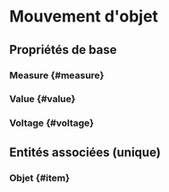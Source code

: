# Mouvement d'objet



## Propriétés de base

### Measure {#measure}
        

### Value {#value}
        

### Voltage {#voltage}
        


## Entités associées (unique)

### Objet {#item}
        





<!--- THIS FILE IS GENERATED PLEASE DO NOT EDIT IT DIRECTLY --->
